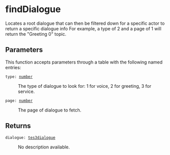 # findDialogue

Locates a root dialogue that can then be filtered down for a specific actor to return a specific dialogue info For example, a type of 2 and a page of 1 will return the "Greeting 0" topic.

## Parameters

This function accepts parameters through a table with the following named entries:

<dl class="describe">
<dt><code class="descname">type: <a href="https://mwse.readthedocs.io/en/latest/lua/type/number.html">number</a></code></dt>
<dd>

The type of dialogue to look for: 1 for voice, 2 for greeting, 3 for service.

</dd>
<dt><code class="descname">page: <a href="https://mwse.readthedocs.io/en/latest/lua/type/number.html">number</a></code></dt>
<dd>

The page of dialogue to fetch.

</dd>
</dl>

## Returns

<dl class="describe">
<dt><code class="descname">dialogue: <a href="https://mwse.readthedocs.io/en/latest/lua/type/tes3dialogue.html">tes3dialogue</a></code></dt>
<dd>

No description available.

</dd>
</dl>
